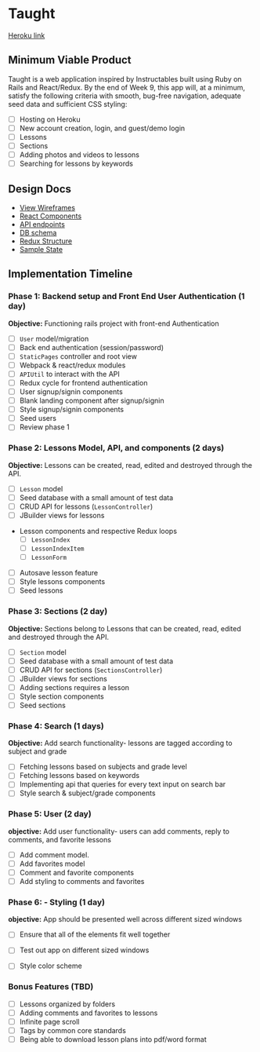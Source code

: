 # Taught

[Heroku link][heroku]

[heroku]: http://www.heroku.com

## Minimum Viable Product

Taught is a web application inspired by Instructables built using Ruby on Rails and React/Redux.  By the end of Week 9, this app will, at a minimum, satisfy the following criteria with smooth, bug-free navigation, adequate seed data and sufficient CSS styling:

- [ ] Hosting on Heroku
- [ ] New account creation, login, and guest/demo login
- [ ] Lessons
- [ ] Sections
- [ ] Adding photos and videos to lessons
- [ ] Searching for lessons by keywords

## Design Docs
* [View Wireframes][wireframes]
* [React Components][components]
* [API endpoints][api-endpoints]
* [DB schema][schema]
* [Redux Structure][redux-structure]
* [Sample State][sample-state]

[wireframes]: wireframes
[components]: component-hierarchy.md
[redux-structure]: redux-structure.md
[sample-state]: sample-state.md
[api-endpoints]: api-endpoints.md
[schema]: schema.md

## Implementation Timeline

### Phase 1: Backend setup and Front End User Authentication (1 day)

**Objective:** Functioning rails project with front-end Authentication

- [ ] `User` model/migration
- [ ] Back end authentication (session/password)
- [ ] `StaticPages` controller and root view
- [ ] Webpack & react/redux modules
- [ ] `APIUtil` to interact with the API
- [ ] Redux cycle for frontend authentication
- [ ] User signup/signin components
- [ ] Blank landing component after signup/signin
- [ ] Style signup/signin components
- [ ] Seed users
- [ ] Review phase 1

### Phase 2: Lessons Model, API, and components (2 days)

**Objective:** Lessons can be created, read, edited and destroyed through
the API.

- [ ] `Lesson` model
- [ ] Seed database with a small amount of test data
- [ ] CRUD API for lessons (`LessonController`)
- [ ] JBuilder views for lessons
- Lesson components and respective Redux loops
  - [ ] `LessonIndex`
  - [ ] `LessonIndexItem`
  - [ ] `LessonForm`
- [ ] Autosave lesson feature
- [ ] Style lessons components
- [ ] Seed lessons

### Phase 3: Sections (2 day)

**Objective:** Sections belong to Lessons that can be created, read, edited and destroyed through the API.

- [ ] `Section` model
- [ ] Seed database with a small amount of test data
- [ ] CRUD API for sections (`SectionsController`)
- [ ] JBuilder views for sections
- [ ] Adding sections requires a lesson
- [ ] Style section components
- [ ] Seed sections

### Phase 4: Search (1 days)

**Objective:** Add search functionality- lessons are tagged according to subject and grade

- [ ] Fetching lessons based on subjects and grade level
- [ ] Fetching lessons based on keywords
- [ ] Implementing api that queries for every text input on search bar
- [ ] Style search & subject/grade components

### Phase 5: User (2 day)

**objective:** Add user functionality- users can add comments, reply to comments, and favorite lessons

- [ ] Add comment model.
- [ ] Add favorites model
- [ ] Comment and favorite components
- [ ] Add styling to comments and favorites

### Phase 6: - Styling (1 day)

**objective:** App should be presented well across different sized windows

- [ ] Ensure that all of the elements fit well together
- [ ] Test out app on different sized windows
- [ ] Style color scheme


### Bonus Features (TBD)
- [ ] Lessons organized by folders
- [ ] Adding comments and favorites to lessons
- [ ] Infinite page scroll
- [ ] Tags by common core standards
- [ ] Being able to download lesson plans into pdf/word format
